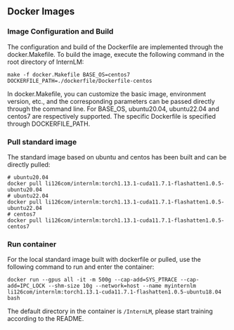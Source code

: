 ## Docker Images

### Image Configuration and Build
The configuration and build of the Dockerfile are implemented through the docker.Makefile. To build the image, execute the following command in the root directory of InternLM:
``` 
make -f docker.Makefile BASE_OS=centos7 DOCKERFILE_PATH=./dockerfile/Dockerfile-centos
``` 
In docker.Makefile, you can customize the basic image, environment version, etc., and the corresponding parameters can be passed directly through the command line. For BASE_OS, ubuntu20.04, ubuntu22.04 and centos7 are respectively supported. The specific Dockerfile is specified through DOCKERFILE_PATH.

### Pull standard image
The standard image based on ubuntu and centos has been built and can be directly pulled:

```
# ubuntu20.04
docker pull li126com/internlm:torch1.13.1-cuda11.7.1-flashatten1.0.5-ubuntu20.04
# ubuntu22.04
docker pull li126com/internlm:torch1.13.1-cuda11.7.1-flashatten1.0.5-ubuntu22.04
# centos7
docker pull li126com/internlm:torch1.13.1-cuda11.7.1-flashatten1.0.5-centos7
```

### Run container
For the local standard image built with dockerfile or pulled, use the following command to run and enter the container:
```
docker run --gpus all -it -m 500g --cap-add=SYS_PTRACE --cap-add=IPC_LOCK --shm-size 10g --network=host --name myinternlm li126com/internlm:torch1.13.1-cuda11.7.1-flashatten1.0.5-ubuntu18.04 bash
```
The default directory in the container is `/InternLM`, please start training according to the README.
